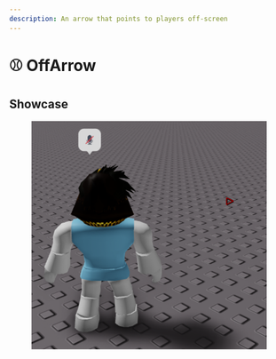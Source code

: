 ```yaml
---
description: An arrow that points to players off-screen
---
```


# ⚾ OffArrow

## Showcase

<figure><img src="../../.gitbook/assets/image_2023-03-20_205748247.png" alt=""><figcaption></figcaption></figure>
